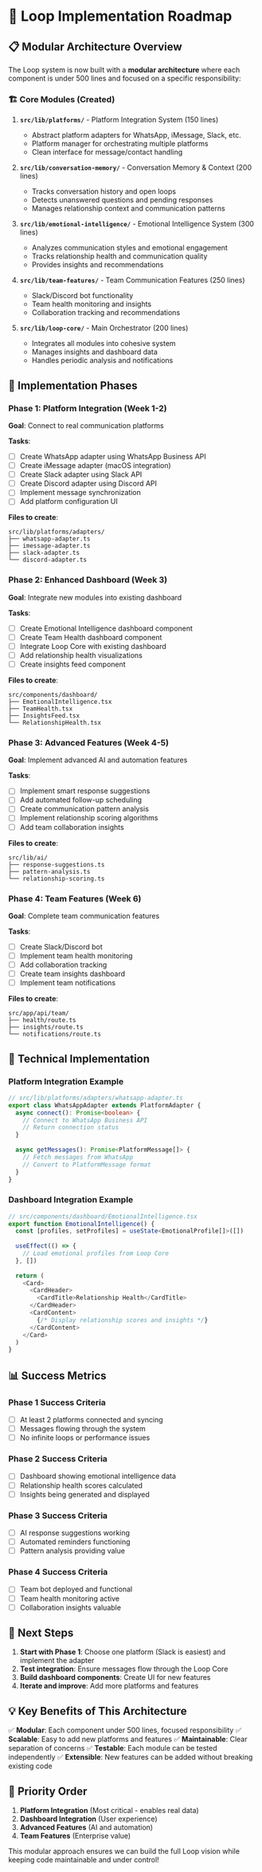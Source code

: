 # 🚀 Loop Implementation Roadmap

## **📋 Modular Architecture Overview**

The Loop system is now built with a **modular architecture** where each component is under 500 lines and focused on a specific responsibility:

### **🏗️ Core Modules (Created)**

1. **`src/lib/platforms/`** - Platform Integration System (150 lines)
   - Abstract platform adapters for WhatsApp, iMessage, Slack, etc.
   - Platform manager for orchestrating multiple platforms
   - Clean interface for message/contact handling

2. **`src/lib/conversation-memory/`** - Conversation Memory & Context (200 lines)
   - Tracks conversation history and open loops
   - Detects unanswered questions and pending responses
   - Manages relationship context and communication patterns

3. **`src/lib/emotional-intelligence/`** - Emotional Intelligence System (300 lines)
   - Analyzes communication styles and emotional engagement
   - Tracks relationship health and communication quality
   - Provides insights and recommendations

4. **`src/lib/team-features/`** - Team Communication Features (250 lines)
   - Slack/Discord bot functionality
   - Team health monitoring and insights
   - Collaboration tracking and recommendations

5. **`src/lib/loop-core/`** - Main Orchestrator (200 lines)
   - Integrates all modules into cohesive system
   - Manages insights and dashboard data
   - Handles periodic analysis and notifications

## **🎯 Implementation Phases**

### **Phase 1: Platform Integration (Week 1-2)**
**Goal**: Connect to real communication platforms

**Tasks**:
- [ ] Create WhatsApp adapter using WhatsApp Business API
- [ ] Create iMessage adapter (macOS integration)
- [ ] Create Slack adapter using Slack API
- [ ] Create Discord adapter using Discord API
- [ ] Implement message synchronization
- [ ] Add platform configuration UI

**Files to create**:
```
src/lib/platforms/adapters/
├── whatsapp-adapter.ts
├── imessage-adapter.ts
├── slack-adapter.ts
└── discord-adapter.ts
```

### **Phase 2: Enhanced Dashboard (Week 3)**
**Goal**: Integrate new modules into existing dashboard

**Tasks**:
- [ ] Create Emotional Intelligence dashboard component
- [ ] Create Team Health dashboard component
- [ ] Integrate Loop Core with existing dashboard
- [ ] Add relationship health visualizations
- [ ] Create insights feed component

**Files to create**:
```
src/components/dashboard/
├── EmotionalIntelligence.tsx
├── TeamHealth.tsx
├── InsightsFeed.tsx
└── RelationshipHealth.tsx
```

### **Phase 3: Advanced Features (Week 4-5)**
**Goal**: Implement advanced AI and automation features

**Tasks**:
- [ ] Implement smart response suggestions
- [ ] Add automated follow-up scheduling
- [ ] Create communication pattern analysis
- [ ] Implement relationship scoring algorithms
- [ ] Add team collaboration insights

**Files to create**:
```
src/lib/ai/
├── response-suggestions.ts
├── pattern-analysis.ts
└── relationship-scoring.ts
```

### **Phase 4: Team Features (Week 6)**
**Goal**: Complete team communication features

**Tasks**:
- [ ] Create Slack/Discord bot
- [ ] Implement team health monitoring
- [ ] Add collaboration tracking
- [ ] Create team insights dashboard
- [ ] Implement team notifications

**Files to create**:
```
src/app/api/team/
├── health/route.ts
├── insights/route.ts
└── notifications/route.ts
```

## **🔧 Technical Implementation**

### **Platform Integration Example**
```typescript
// src/lib/platforms/adapters/whatsapp-adapter.ts
export class WhatsAppAdapter extends PlatformAdapter {
  async connect(): Promise<boolean> {
    // Connect to WhatsApp Business API
    // Return connection status
  }
  
  async getMessages(): Promise<PlatformMessage[]> {
    // Fetch messages from WhatsApp
    // Convert to PlatformMessage format
  }
}
```

### **Dashboard Integration Example**
```typescript
// src/components/dashboard/EmotionalIntelligence.tsx
export function EmotionalIntelligence() {
  const [profiles, setProfiles] = useState<EmotionalProfile[]>([])
  
  useEffect(() => {
    // Load emotional profiles from Loop Core
  }, [])
  
  return (
    <Card>
      <CardHeader>
        <CardTitle>Relationship Health</CardTitle>
      </CardHeader>
      <CardContent>
        {/* Display relationship scores and insights */}
      </CardContent>
    </Card>
  )
}
```

## **📊 Success Metrics**

### **Phase 1 Success Criteria**
- [ ] At least 2 platforms connected and syncing
- [ ] Messages flowing through the system
- [ ] No infinite loops or performance issues

### **Phase 2 Success Criteria**
- [ ] Dashboard showing emotional intelligence data
- [ ] Relationship health scores calculated
- [ ] Insights being generated and displayed

### **Phase 3 Success Criteria**
- [ ] AI response suggestions working
- [ ] Automated reminders functioning
- [ ] Pattern analysis providing value

### **Phase 4 Success Criteria**
- [ ] Team bot deployed and functional
- [ ] Team health monitoring active
- [ ] Collaboration insights valuable

## **🚀 Next Steps**

1. **Start with Phase 1**: Choose one platform (Slack is easiest) and implement the adapter
2. **Test integration**: Ensure messages flow through the Loop Core
3. **Build dashboard components**: Create UI for new features
4. **Iterate and improve**: Add more platforms and features

## **💡 Key Benefits of This Architecture**

✅ **Modular**: Each component under 500 lines, focused responsibility
✅ **Scalable**: Easy to add new platforms and features
✅ **Maintainable**: Clear separation of concerns
✅ **Testable**: Each module can be tested independently
✅ **Extensible**: New features can be added without breaking existing code

## **🎯 Priority Order**

1. **Platform Integration** (Most critical - enables real data)
2. **Dashboard Integration** (User experience)
3. **Advanced Features** (AI and automation)
4. **Team Features** (Enterprise value)

This modular approach ensures we can build the full Loop vision while keeping code maintainable and under control! 